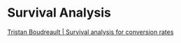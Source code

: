 # Survival Analysis  
[Tristan Boudreault | Survival analysis for conversion rates
](https://www.youtube.com/watch?v=oui1hx2bM2o)  